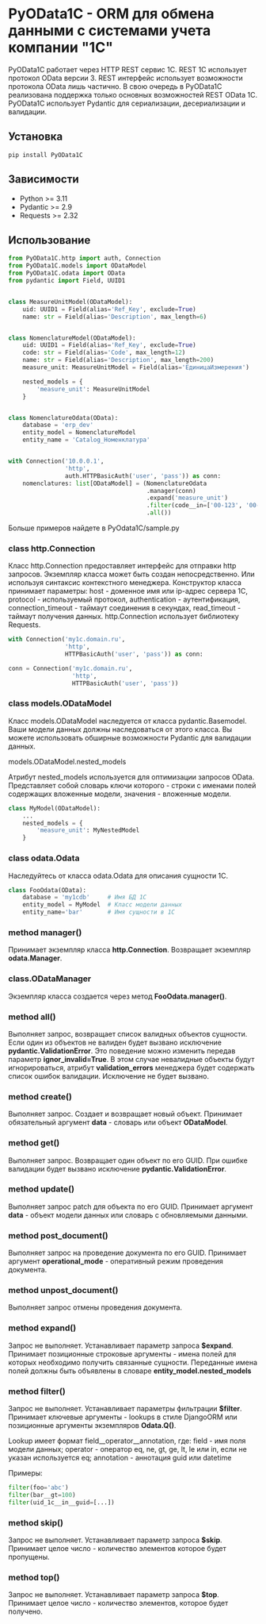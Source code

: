 # PyOData1C - ORM для обмена данными с системами учета компании "1С"
PyOData1C работает через HTTP REST сервис 1С. REST 1С использует протокол OData версии 3. REST интерфейс использует 
возможности протокола OData лишь частично. В свою очередь в PyOData1C реализована поддержка только основных возможностей 
REST OData 1C. PyOData1C использует Pydantic для сериализации, десериализации и валидации. 

## Установка
`pip install PyOData1C`

## Зависимости
- Python >= 3.11
- Pydantic >= 2.9
- Requests >= 2.32

## Использование

```python
from PyOData1C.http import auth, Connection
from PyOData1C.models import ODataModel
from PyOData1C.odata import OData
from pydantic import Field, UUID1


class MeasureUnitModel(ODataModel):
    uid: UUID1 = Field(alias='Ref_Key', exclude=True)
    name: str = Field(alias='Description', max_length=6)


class NomenclatureModel(ODataModel):
    uid: UUID1 = Field(alias='Ref_Key', exclude=True)
    code: str = Field(alias='Code', max_length=12)
    name: str = Field(alias='Description', max_length=200)
    measure_unit: MeasureUnitModel = Field(alias='ЕдиницаИзмерения')

    nested_models = {
        'measure_unit': MeasureUnitModel
    }


class NomenclatureOdata(OData):
    database = 'erp_dev'
    entity_model = NomenclatureModel
    entity_name = 'Catalog_Номенклатура'


with Connection('10.0.0.1',
                'http',
                auth.HTTPBasicAuth('user', 'pass')) as conn:
    nomenclatures: list[ODataModel] = (NomenclatureOdata
                                       .manager(conn)
                                       .expand('measure_unit')
                                       .filter(code__in=['00-123', '00-456'])
                                       .all())
```

Больше примеров найдете в PyOdata1C/sample.py

### class http.Connection
Класс http.Connection предоставляет интерфейс для отправки http запросов. Экземпляр класса может быть создан непосредственно. 
Или используя синтаксис контекстного менеджера. Конструктор класса принимает параметры: host - доменное имя или ip-адрес
сервера 1С, protocol - используемый протокол, authentication - аутентификация, connection_timeout - таймаут соединения в
секундах, read_timeout - таймаут получения данных. http.Connection использует библиотеку Requests.

```python
with Connection('my1c.domain.ru',
                'http',
                HTTPBasicAuth('user', 'pass')) as conn:
```
```python
conn = Connection('my1c.domain.ru',
                  'http',
                  HTTPBasicAuth('user', 'pass'))
```


### class models.ODataModel
Класс models.ODataModel наследуется от класса pydantic.Basemodel. Ваши модели данных должны наследоваться от этого 
класса. Вы можете использовать обширные возможности Pydantic для валидации данных.

models.ODataModel.nested_models

Атрибут nested_models используется для оптимизации запросов OData. Представляет собой словарь ключи которого - строки с
именами полей содержащих вложенные модели, значения - вложенные модели.

```python
class MyModel(ODataModel):
    ...
    nested_models = {
        'measure_unit': MyNestedModel
    }
```

### class odata.Odata
Наследуйтесь от класса odata.Odata для описания сущности 1С.
```python
class FooOdata(OData):
    database = 'my1cdb'     # Имя БД 1С
    entity_model = MyModel  # Класс модели данных 
    entity_name='bar'       # Имя сущности в 1С
```

### method manager()
Принимает экземпляр класса __http.Connection__. Возвращает экземпляр __odata.Manager__.

### class.ODataManager
Экземпляр класса создается через метод __FooOdata.manager()__.

### method all()
Выполняет запрос, возвращает список валидных объектов сущности. Если один из объектов не валиден будет вызвано 
исключение __pydantic.ValidationError__. Это поведение можно изменить передав параметр __ignor_invalid=True__. 
В этом случае невалидные объекты будут игнорироваться, атрибут __validation_errors__ менеджера будет содержать список 
ошибок валидации. Исключение не будет вызвано.

### method create()
Выполняет запрос. Создает и возвращает новый объект. Принимает обязательный аргумент __data__ - словарь или объект 
__ODataModel__.

### method get()
Выполняет запрос. Возвращает один объект по его GUID. При ошибке валидации будет вызвано исключение
__pydantic.ValidationError__.

### method update()
Выполняет запрос patch для объекта по его GUID. Принимает аргумент __data__ - объект модели данных или словарь с 
обновляемыми данными.

### method post_document()
Выполняет запрос на проведение документа по его GUID. Принимает аргумент __operational_mode__ - оперативный режим 
проведения документа. 

### method unpost_document()
Выполняет запрос отмены проведения документа.

### method expand()
Запрос не выполняет. Устанавливает параметр запроса __$expand__. Принимает позиционные строковые аргументы - имена полей
для которых необходимо получить связанные сущности. Переданные имена полей должны быть объявлены в словаре 
__entity_model.nested_models__

### method filter()
Запрос не выполняет. Устанавливает параметры фильтрации __$filter__. Принимает ключевые аргументы - lookups в стиле DjangoORM или 
позиционные аргументы экземпляров __Odata.Q()__. 

Lookup имеет формат field__operator__annotation, где:
field - имя поля модели данных;
operator - оператор eq, ne, gt, ge, lt, le или in, если не указан используется eq;
annotation - аннотация guid или datetime

Примеры:
```python
filter(foo='abc')
filter(bar__gt=100)
filter(uid_1c__in__guid=[...])
```

### method skip()
Запрос не выполняет. Устанавливает параметр запроса __$skip__. Принимает целое число - количество элементов которое 
будет пропущены.

### method top()
Запрос не выполняет. Устанавливает параметр запроса __$top__. Принимает целое число - количество элементов, которое 
будет получено.

